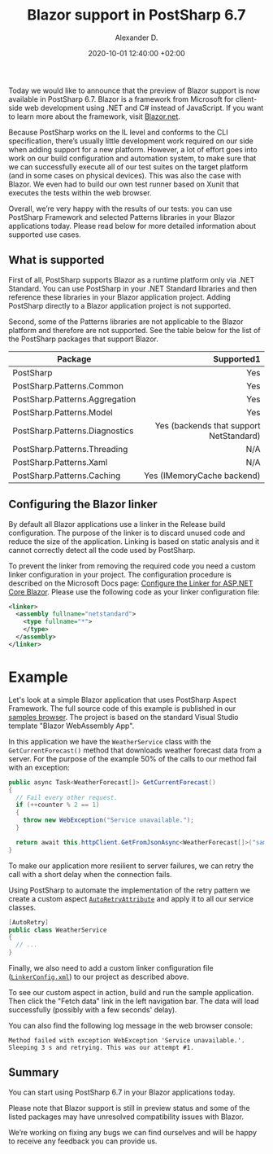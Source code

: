 ﻿---
layout: post 
comments: true
title: "Blazor support in PostSharp 6.7"
date: 2020-10-01 12:40:00 +02:00
categories: [Announcement]
permalink: /post/blazor-support-6.7.html
author: "Alexander D."
image: /assets/images/blog/2020-10-01-blazor_support_6_7/blazor-support.jpg
---
Today we would like to announce that the preview of Blazor support is now available in PostSharp 6.7. Blazor is a framework from Microsoft for client-side web development using .NET and C# instead of JavaScript. If you want to learn more about the framework, visit [Blazor.net](https://blazor.net).

Because PostSharp works on the IL level and conforms to the CLI specification, there’s usually little development work required on our side when adding support for a new platform. However, a lot of effort goes into work on our build configuration and automation system, to make sure that we can successfully execute all of our test suites on the target platform (and in some cases on physical devices). This was also the case with Blazor. We even had to build our own test runner based on Xunit that executes the tests within the web browser.

Overall, we’re very happy with the results of our tests: you can use PostSharp Framework and selected Patterns libraries in your Blazor applications today. Please read below for more detailed information about supported use cases.

## What is supported
First of all, PostSharp supports Blazor as a runtime platform only via .NET Standard. You can use PostSharp in your .NET Standard libraries and then reference these libraries in your Blazor application project. Adding PostSharp directly to a Blazor application project is not supported.

Second, some of the Patterns libraries are not applicable to the Blazor platform and therefore are not supported. See the table below for the list of the PostSharp packages that support Blazor.

| Package                          | Supported1
|----------------------------------|----------:
| PostSharp                        | Yes
| PostSharp.Patterns.Common        | Yes
| PostSharp.Patterns.Aggregation   | Yes
| PostSharp.Patterns.Model         | Yes
| PostSharp.Patterns.Diagnostics   | Yes (backends that support NetStandard)
| PostSharp.Patterns.Threading     | N/A
| PostSharp.Patterns.Xaml          | N/A
| PostSharp.Patterns.Caching       | Yes (IMemoryCache backend)


## Configuring the Blazor linker
By default all Blazor applications use a linker in the Release build configuration. The purpose of the linker is to discard unused code and reduce the size of the application. Linking is based on static analysis and it cannot correctly detect all the code used by PostSharp.

To prevent the linker from removing the required code you need a custom linker configuration in your project. The configuration procedure is described on the Microsoft Docs page: [Configure the Linker for ASP.NET Core Blazor](https://docs.microsoft.com/en-us/aspnet/core/blazor/host-and-deploy/configure-linker). Please use the following code as your linker configuration file: 

```xml
<linker>
  <assembly fullname="netstandard">
    <type fullname="*">
    </type>
  </assembly>
</linker>
```


# Example
Let's look at a simple Blazor application that uses PostSharp Aspect Framework. The full source code of this example is published in our [samples browser](https://samples.postsharp.net/f/PostSharp.Samples.Blazor.AutoRetry/). The project is based on the standard Visual Studio template "Blazor WebAssembly App".

In this application we have the `WeatherService` class with the `GetCurrentForecast()` method that downloads weather forecast data from a server.
For the purpose of the example 50% of the calls to our method fail with an exception:

```csharp
public async Task<WeatherForecast[]> GetCurrentForecast()
{
  // Fail every other request.
  if (++counter % 2 == 1)
  {
    throw new WebException("Service unavailable.");
  }

  return await this.httpClient.GetFromJsonAsync<WeatherForecast[]>("sample-data/weather.json");
}
```

To make our application more resilient to server failures, we can retry the call with a short delay when the connection fails.

Using PostSharp to automate the implementation of the retry pattern we create a custom aspect [`AutoRetryAttribute`](https://samples.postsharp.net/f/PostSharp.Samples.Blazor.AutoRetry/Aspects/AutoRetryAttribute.cs.html) and apply it to all our service classes.

```csharp
[AutoRetry]
public class WeatherService
{
  // ...
}
```

Finally, we also need to add a custom linker configuration file ([`LinkerConfig.xml`](https://samples.postsharp.net/f/PostSharp.Samples.Blazor.AutoRetry/LinkerConfig.xml.html)) to our project as described above.

To see our custom aspect in action, build and run the sample application. Then click the "Fetch data" link in the left navigation bar. The data will load successfully (possibly with a few seconds' delay).

You can also find the following log message in the web browser console:

```
Method failed with exception WebException 'Service unavailable.'. Sleeping 3 s and retrying. This was our attempt #1.
```

## Summary
You can start using PostSharp 6.7 in your Blazor applications today.

Please note that Blazor support is still in preview status and some of the listed packages may have unresolved compatibility issues with Blazor.

We’re working on fixing any bugs we can find ourselves and will be happy to receive any feedback you can provide us.